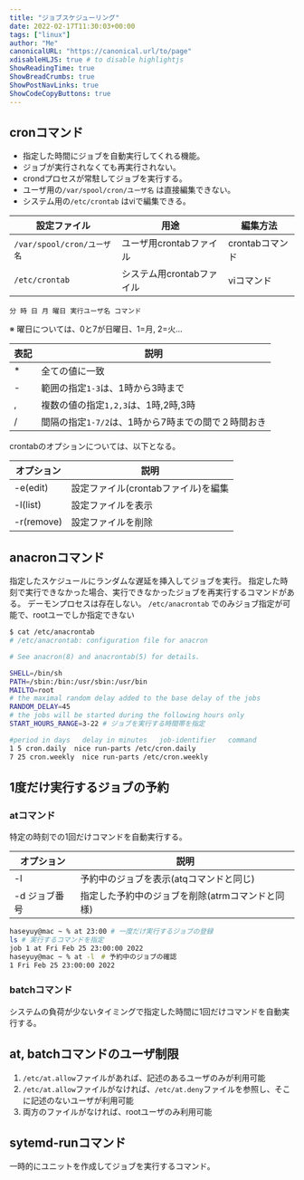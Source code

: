 ```yaml
---
title: "ジョブスケジューリング"
date: 2022-02-17T11:30:03+00:00
tags: ["linux"] 
author: "Me"
canonicalURL: "https://canonical.url/to/page"
xdisableHLJS: true # to disable highlightjs
ShowReadingTime: true
ShowBreadCrumbs: true
ShowPostNavLinks: true
ShowCodeCopyButtons: true
---
```


## cronコマンド

- 指定した時間にジョブを自動実行してくれる機能。
- ジョブが実行されなくても再実行されない。
- crondプロセスが常駐してジョブを実行する。
- ユーザ用の`/var/spool/cron/ユーザ名` は直接編集できない。
- システム用の`/etc/crontab` はviで編集できる。

|設定ファイル|用途|編集方法|
|-|-|-|
|`/var/spool/cron/ユーザ名`|ユーザ用crontabファイル|crontabコマンド|
|`/etc/crontab`|システム用crontabファイル|viコマンド|

`分 時 日 月 曜日 実行ユーザ名 コマンド`

※ 曜日については、0と7が日曜日、1=月, 2=火...

|表記|説明|
|-|-|
|*|全ての値に一致|
|-|範囲の指定`1-3`は、1時から3時まで|
|,|複数の値の指定`1,2,3`は、1時,2時,3時|
|/|間隔の指定`1-7/2`は、1時から7時までの間で２時間おき|

crontabのオプションについては、以下となる。

|オプション|説明|
|-|-|
|-e(edit)|設定ファイル(crontabファイル)を編集|
|-l(list)|設定ファイルを表示|
|-r(remove)|設定ファイルを削除|

## anacronコマンド

指定したスケジュールにランダムな遅延を挿入してジョブを実行。
指定した時刻で実行できなかった場合、実行できなかったジョブを再実行するコマンドがある。
デーモンプロセスは存在しない。
`/etc/anacrontab` でのみジョブ指定が可能で、rootユーでしか指定できない

```bash
$ cat /etc/anacrontab
# /etc/anacrontab: configuration file for anacron

# See anacron(8) and anacrontab(5) for details.

SHELL=/bin/sh
PATH=/sbin:/bin:/usr/sbin:/usr/bin
MAILTO=root
# the maximal random delay added to the base delay of the jobs
RANDOM_DELAY=45
# the jobs will be started during the following hours only
START_HOURS_RANGE=3-22 # ジョブを実行する時間帯を指定

#period in days   delay in minutes   job-identifier   command
1 5 cron.daily  nice run-parts /etc/cron.daily
7 25 cron.weekly  nice run-parts /etc/cron.weekly
```

## 1度だけ実行するジョブの予約

### atコマンド

特定の時刻での1回だけコマンドを自動実行する。

|オプション|説明|
|-|-|
|-l|予約中のジョブを表示(atqコマンドと同じ)|
|-d ジョブ番号|指定した予約中のジョブを削除(atrmコマンドと同様)|

```bash
haseyuy@mac ~ % at 23:00 # 一度だけ実行するジョブの登録
ls # 実行するコマンドを指定
job 1 at Fri Feb 25 23:00:00 2022
haseyuy@mac ~ % at -l　# 予約中のジョブの確認
1 Fri Feb 25 23:00:00 2022
```

### batchコマンド

システムの負荷が少ないタイミングで指定した時間に1回だけコマンドを自動実行する。

## at, batchコマンドのユーザ制限

1. `/etc/at.allow`ファイルがあれば、記述のあるユーザのみが利用可能
2. `/etc/at.allow`ファイルがなければ、`/etc/at.deny`ファイルを参照し、そこに記述のないユーザが利用可能
3. 両方のファイルがなければ、rootユーザのみ利用可能

## sytemd-runコマンド

一時的にユニットを作成してジョブを実行するコマンド。
